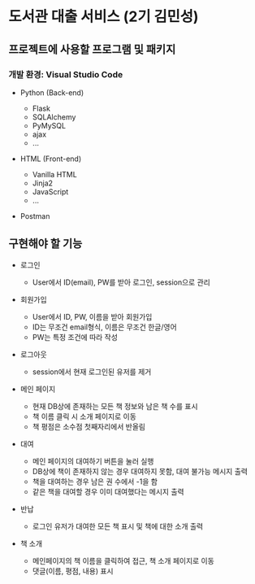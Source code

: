 도서관 대출 서비스 (2기 김민성)
============================

## 프로젝트에 사용할 프로그램 및 패키지

### 개발 환경: Visual Studio Code

* Python (Back-end)
  + Flask
  + SQLAlchemy
  + PyMySQL
  + ajax
  + ...

* HTML (Front-end)
  + Vanilla HTML
  + Jinja2
  + JavaScript
  + ...

* Postman

## 구현해야 할 기능

* 로그인
  + User에서 ID(email), PW를 받아 로그인, session으로 관리

* 회원가입
  + User에서 ID, PW, 이름을 받아 회원가입
  + ID는 무조건 email형식, 이름은 무조건 한글/영어
  + PW는 특정 조건에 따라 작성

* 로그아웃
  + session에서 현재 로그인된 유저를 제거

* 메인 페이지
  + 현재 DB상에 존재하는 모든 책 정보와 남은 책 수를 표시
  + 책 이름 클릭 시 소개 페이지로 이동
  + 책 평점은 소수점 첫째자리에서 반올림

* 대여
  + 메인 페이지의 대여하기 버튼을 눌러 실행
  + DB상에 책이 존재하지 않는 경우 대여하지 못함, 대여 불가능 메시지 출력
  + 책을 대여하는 경우 남은 권 수에서 -1을 함
  + 같은 책을 대여할 경우 이미 대여했다는 메시지 출력

* 반납
  + 로그인 유저가 대여한 모든 책 표시 및 책에 대한 소개 출력

* 책 소개
  + 메인페이지의 책 이름을 클릭하여 접근, 책 소개 페이지로 이동
  + 댓글(이름, 평점, 내용) 표시

